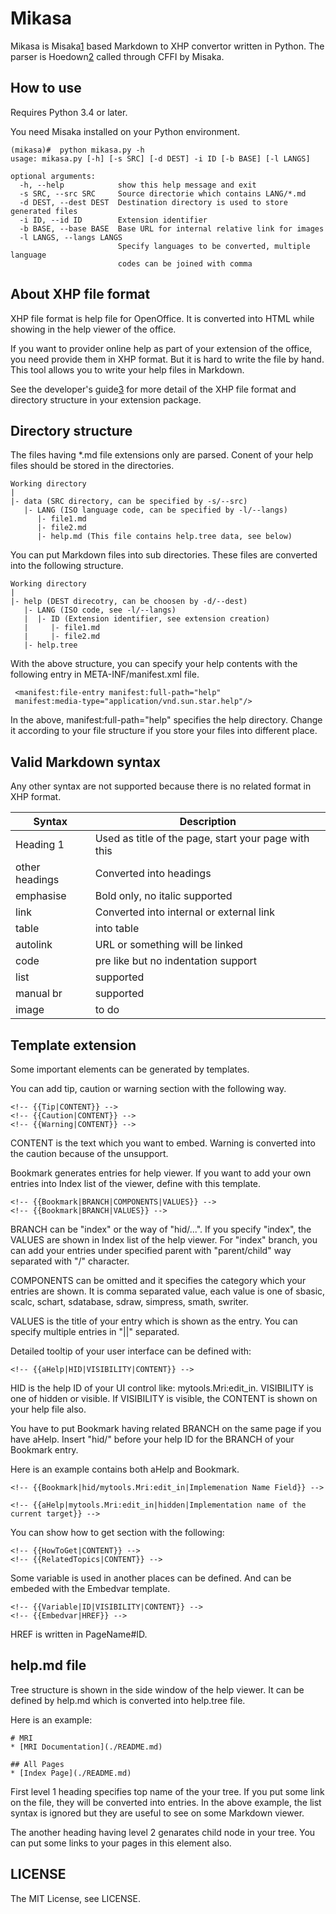 
Mikasa
======

Mikasa is Misaka[1] based Markdown to XHP convertor written in Python. 
The parser is Hoedown[2] called through CFFI by Misaka.

[1]: https://github.com/FSX/misaka
[2]: https://github.com/hoedown/hoedown


## How to use
Requires Python 3.4 or later.

You need Misaka installed on your Python environment.

```
(mikasa)#  python mikasa.py -h
usage: mikasa.py [-h] [-s SRC] [-d DEST] -i ID [-b BASE] [-l LANGS]

optional arguments:
  -h, --help            show this help message and exit
  -s SRC, --src SRC     Source directorie which contains LANG/*.md
  -d DEST, --dest DEST  Destination directory is used to store generated files
  -i ID, --id ID        Extension identifier
  -b BASE, --base BASE  Base URL for internal relative link for images
  -l LANGS, --langs LANGS
                        Specify languages to be converted, multiple language
                        codes can be joined with comma
```


## About XHP file format
XHP file format is help file for OpenOffice. It is converted into HTML while 
showing in the help viewer of the office.

If you want to provider online help as part of your extension of the office, 
you need provide them in XHP format. But it is hard to write the file by hand. 
This tool allows you to write your help files in Markdown.

See the developer's guide[3] for more detail of the XHP file format and 
directory structure in your extension package.

[3]: https://wiki.openoffice.org/wiki/Documentation/DevGuide/Extensions/Help_Content


## Directory structure
The files having *.md file extensions only are parsed. 
Conent of your help files should be stored in the directories.

```
Working directory
|
|- data (SRC directory, can be specified by -s/--src)
   |- LANG (ISO language code, can be specified by -l/--langs)
      |- file1.md
      |- file2.md
      |- help.md (This file contains help.tree data, see below)
```

You can put Markdown files into sub directories. 
These files are converted into the following structure.

```
Working directory
|
|- help (DEST direcotry, can be choosen by -d/--dest)
   |- LANG (ISO code, see -l/--langs)
   |  |- ID (Extension identifier, see extension creation)
   |     |- file1.md
   |     |- file2.md
   |- help.tree
```

With the above structure, you can specify your help contents with the 
following entry in META-INF/manifest.xml file.

```
 <manifest:file-entry manifest:full-path="help" 
 manifest:media-type="application/vnd.sun.star.help"/>
```

In the above, manifest:full-path="help" specifies the help directory. 
Change it according to your file structure if you store your files 
into different place.


## Valid Markdown syntax
Any other syntax are not supported because there is no related 
format in XHP format.

|Syntax|Description|
|----|----|
|Heading 1|Used as title of the page, start your page with this|
|other headings|Converted into headings|
|emphasise|Bold only, no italic supported|
|link|Converted into internal or external link|
|table|into table|
|autolink|URL or something will be linked|
|code|pre like but no indentation support|
|list|supported|
|manual br|supported|
|image|to do|


## Template extension
Some important elements can be generated by templates. 

You can add tip, caution or warning section with the following way.

```
<!-- {{Tip|CONTENT}} -->
<!-- {{Caution|CONTENT}} -->
<!-- {{Warning|CONTENT}} -->
```

CONTENT is the text which you want to embed. Warning is converted into 
the caution because of the unsupport.

Bookmark generates entries for help viewer. If you want to add your 
own entries into Index list of the viewer, define with this template.

```
<!-- {{Bookmark|BRANCH|COMPONENTS|VALUES}} -->
<!-- {{Bookmark|BRANCH|VALUES}} -->
```

BRANCH can be "index" or the way of "hid/...". If you specify "index", the 
VALUES are shown in Index list of the help viewer. For "index" branch, 
you can add your entries under specified parent with "parent/child" way 
separated with "/" character.

COMPONENTS can be omitted and it specifies the category which your entries 
are shown. It is comma separated value, each value is one of 
sbasic, scalc, schart, sdatabase, sdraw, simpress, smath, swriter.

VALUES is the title of your entry which is shown as the entry. You 
can specify multiple entries in "||" separated.

Detailed tooltip of your user interface can be defined with: 

```
<!-- {{aHelp|HID|VISIBILITY|CONTENT}} -->
```

HID is the help ID of your UI control like: mytools.Mri:edit_in. 
VISIBILITY is one of hidden or visible. If VISIBILITY is visible, 
the CONTENT is shown on your help file also. 

You have to put Bookmark having related BRANCH on the same page 
if you have aHelp. Insert "hid/" before your help ID for the 
BRANCH of your Bookmark entry.

Here is an example contains both aHelp and Bookmark.
```
<!-- {{Bookmark|hid/mytools.Mri:edit_in|Implemenation Name Field}} -->

<!-- {{aHelp|mytools.Mri:edit_in|hidden|Implementation name of the current target}} -->
```

You can show how to get section with the following: 

```
<!-- {{HowToGet|CONTENT}} -->
<!-- {{RelatedTopics|CONTENT}} -->
```

Some variable is used in another places can be defined. And can be 
embeded with the Embedvar template.

```
<!-- {{Variable|ID|VISIBILITY|CONTENT}} -->
<!-- {{Embedvar|HREF}} -->
```

HREF is written in PageName#ID.


## help.md file
Tree structure is shown in the side window of the help viewer. 
It can be defined by help.md which is converted into help.tree file.

Here is an example: 

```
# MRI
* [MRI Documentation](./README.md)

## All Pages
* [Index Page](./README.md)
```

First level 1 heading specifies top name of the your tree. 
If you put some link on the file, they will be converted into entries. 
In the above example, the list syntax is ignored but they are useful to 
see on some Markdown viewer.

The another heading having level 2 genarates child node in your tree. 
You can put some links to your pages in this element also.


## LICENSE
The MIT License, see LICENSE.
